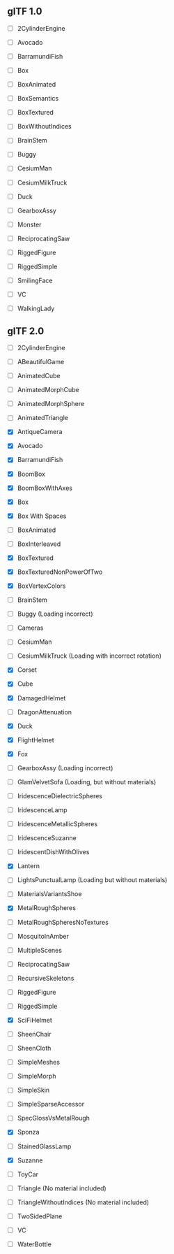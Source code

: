 ## glTF 1.0
- [ ] 2CylinderEngine
- [ ] Avocado
- [ ] BarramundiFish
- [ ] Box
- [ ] BoxAnimated
- [ ] BoxSemantics
- [ ] BoxTextured
- [ ] BoxWithoutIndices
- [ ] BrainStem
- [ ] Buggy
- [ ] CesiumMan
- [ ] CesiumMilkTruck
- [ ] Duck
- [ ] GearboxAssy
- [ ] Monster
- [ ] ReciprocatingSaw
- [ ] RiggedFigure
- [ ] RiggedSimple
- [ ] SmilingFace
- [ ] VC
- [ ] WalkingLady


## glTF 2.0
- [ ] 2CylinderEngine
- [ ] ABeautifulGame
- [ ] AnimatedCube
- [ ] AnimatedMorphCube
- [ ] AnimatedMorphSphere
- [ ] AnimatedTriangle
- [x] AntiqueCamera
- [x] Avocado
- [x] BarramundiFish
- [x] BoomBox
- [x] BoomBoxWithAxes
- [x] Box
- [x] Box With Spaces
- [ ] BoxAnimated
- [ ] BoxInterleaved
- [x] BoxTextured
- [x] BoxTexturedNonPowerOfTwo
- [x] BoxVertexColors
- [ ] BrainStem
- [ ] Buggy (Loading incorrect)
- [ ] Cameras
- [ ] CesiumMan
- [ ] CesiumMilkTruck (Loading with incorrect rotation)
- [x] Corset
- [x] Cube
- [x] DamagedHelmet
- [ ] DragonAttenuation
- [x] Duck
- [x] FlightHelmet
- [x] Fox
- [ ] GearboxAssy (Loading incorrect)
- [ ] GlamVelvetSofa (Loading, but without materials)
- [ ] IridescenceDielectricSpheres
- [ ] IridescenceLamp
- [ ] IridescenceMetallicSpheres
- [ ] IridescenceSuzanne
- [ ] IridescentDishWithOlives
- [x] Lantern
- [ ] LightsPunctualLamp (Loading but without materials)
- [ ] MaterialsVariantsShoe
- [x] MetalRoughSpheres
- [ ] MetalRoughSpheresNoTextures
- [ ] MosquitoInAmber
- [ ] MultipleScenes
- [ ] ReciprocatingSaw
- [ ] RecursiveSkeletons
- [ ] RiggedFigure
- [ ] RiggedSimple
- [x] SciFiHelmet
- [ ] SheenChair
- [ ] SheenCloth
- [ ] SimpleMeshes
- [ ] SimpleMorph
- [ ] SimpleSkin
- [ ] SimpleSparseAccessor
- [ ] SpecGlossVsMetalRough
- [x] Sponza
- [ ] StainedGlassLamp
- [x] Suzanne
- [ ] ToyCar
- [ ] Triangle (No material included)
- [ ] TriangleWithoutIndices (No material included)
- [ ] TwoSidedPlane
- [ ] VC
- [ ] WaterBottle

